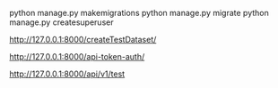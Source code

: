 <!-- Создание базы данных и админа, запуск сервера -->
python manage.py makemigrations
python manage.py migrate
python manage.py createsuperuser

<!-- Создание тестового датасета -->
http://127.0.0.1:8000/createTestDataset/

<!-- Авторизация -->
http://127.0.0.1:8000/api-token-auth/

<!-- Получение данных соревнований -->
http://127.0.0.1:8000/api/v1/test
